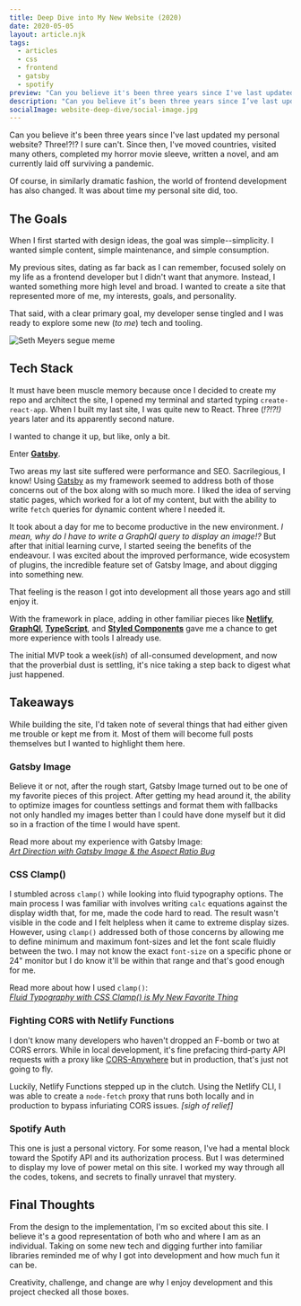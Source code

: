 ```yaml
---
title: Deep Dive into My New Website (2020)
date: 2020-05-05
layout: article.njk
tags:
  - articles
  - css
  - frontend
  - gatsby
  - spotify
preview: "Can you believe it's been three years since I've last updated my personal website? Three!?!? I sure can't. Since then, I've moved countries, visited many others, completed my horror movie sleeve, written a novel, and am currently laid off surviving a pandemic."
description: "Can you believe it’s been three years since I’ve last updated my personal website? Three!?!? I sure can’t. A lot has changed since then and it's time my website did, too."
socialImage: website-deep-dive/social-image.jpg
---
```


Can you believe it's been three years since I've last updated my personal website? Three!?!? I sure can't. Since then, I've moved countries, visited many others, completed my horror movie sleeve, written a novel, and am currently laid off surviving a pandemic.

Of course, in similarly dramatic fashion, the world of frontend development has also changed. It was about time my personal site did, too.

## The Goals

When I first started with design ideas, the goal was simple--simplicity. I wanted simple content, simple maintenance, and simple consumption.

My previous sites, dating as far back as I can remember, focused solely on my life as a frontend developer but I didn't want that anymore. Instead, I wanted something more high level and broad. I wanted to create a site that represented more of me, my interests, goals, and personality.

That said, with a clear primary goal, my developer sense tingled and I was ready to explore some new (_to me_) tech and tooling.

![Seth Meyers segue meme](https://cdn-images-1.medium.com/max/1600/1*RnvFP7JqYxXhuypMskyWfw.jpeg)

## Tech Stack

It must have been muscle memory because once I decided to create my repo and architect the site, I opened my terminal and started typing `create-react-app`. When I built my last site, I was quite new to React. Three (_!?!?!)_ years later and its apparently second nature.

I wanted to change it up, but like, only a bit.

Enter [**Gatsby**](https://www.gatsbyjs.org/).

Two areas my last site suffered were performance and SEO. Sacrilegious, I know! Using [Gatsby](https://www.gatsbyjs.org/) as my framework seemed to address both of those concerns out of the box along with so much more. I liked the idea of serving static pages, which worked for a lot of my content, but with the ability to write `fetch` queries for dynamic content where I needed it.

It took about a day for me to become productive in the new environment. _I mean, why do I have to write a GraphQl query to display an image!?_ But after that initial learning curve, I started seeing the benefits of the endeavour. I was excited about the improved performance, wide ecosystem of plugins, the incredible feature set of Gatsby Image, and about digging into something new.

That feeling is the reason I got into development all those years ago and still enjoy it.

With the framework in place, adding in other familiar pieces like [**Netlify**](https://www.netlify.com/)_,_ [**GraphQl**](https://graphql.org/), [**TypeScript**](https://www.typescriptlang.org/), and [**Styled Components**](https://styled-components.com/) gave me a chance to get more experience with tools I already use.

The initial MVP took a week(_ish_) of all-consumed development, and now that the proverbial dust is settling, it's nice taking a step back to digest what just happened.

## Takeaways

While building the site, I'd taken note of several things that had either given me trouble or kept me from it. Most of them will become full posts themselves but I wanted to highlight them here.

### Gatsby Image

Believe it or not, after the rough start, Gatsby Image turned out to be one of my favorite pieces of this project. After getting my head around it, the ability to optimize images for countless settings and format them with fallbacks not only handled my images better than I could have done myself but it did so in a fraction of the time I would have spent.

Read more about my experience with Gatsby Image:\
[_Art Direction with Gatsby Image & the Aspect Ratio Bug_](/articles/art-direction-with-gatsby-image-&-the-aspect-ratio-bug/)

### CSS Clamp()

I stumbled across `clamp()` while looking into fluid typography options. The main process I was familiar with involves writing `calc` equations against the display width that, for me, made the code hard to read. The result wasn't visible in the code and I felt helpless when it came to extreme display sizes. However, using `clamp()` addressed both of those concerns by allowing me to define minimum and maximum font-sizes and let the font scale fluidly between the two. I may not know the exact `font-size` on a specific phone or 24" monitor but I do know it'll be within that range and that's good enough for me.

Read more about how I used `clamp()`:\
[_Fluid Typography with CSS Clamp() is My New Favorite Thing_](/articles/fluid-typography-with-css-clamp-is-my-new-favorite-thing)

### Fighting CORS with Netlify Functions

I don't know many developers who haven't dropped an F-bomb or two at CORS errors. While in local development, it's fine prefacing third-party API requests with a proxy like [CORS-Anywhere](https://cors-anywhere.herokuapp.com/) but in production, that's just not going to fly.

Luckily, Netlify Functions stepped up in the clutch. Using the Netlify CLI, I was able to create a `node-fetch` proxy that runs both locally and in production to bypass infuriating CORS issues. _[sigh of relief]_

### Spotify Auth

This one is just a personal victory. For some reason, I've had a mental block toward the Spotify API and its authorization process. But I was determined to display my love of power metal on this site. I worked my way through all the codes, tokens, and secrets to finally unravel that mystery.

## Final Thoughts

From the design to the implementation, I'm so excited about this site. I believe it's a good representation of both who and where I am as an individual. Taking on some new tech and digging further into familiar libraries reminded me of why I got into development and how much fun it can be.

Creativity, challenge, and change are why I enjoy development and this project checked all those boxes.
